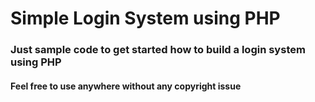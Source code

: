 # Simple Login System using PHP 

### Just sample code to get started how to build a login system using PHP

#### Feel free to use anywhere without any copyright issue
